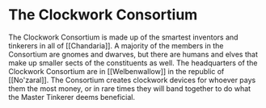 # The Clockwork Consortium
The Clockwork Consortium is made up of the smartest inventors and tinkerers in all of [[Chandaria]]. A majority of the members in the Consortium are gnomes and dwarves, but there are humans and elves that make up smaller sects of the constituents as well. The headquarters of the Clockwork Consortium are in [[Welbenwallow]] in the republic of [[No'zaral]]. The Consortium creates clockwork devices for whoever pays them the most money, or in rare times they will band together to do what the Master Tinkerer deems beneficial. 